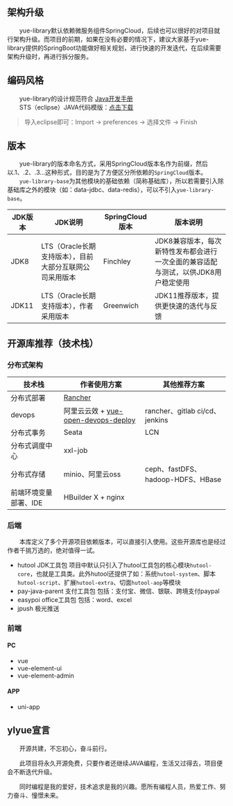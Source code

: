 ## 架构升级
　　yue-library默认依赖微服务组件SpringCloud，后续也可以很好的对项目就行架构升级。而项目的前期，如果在没有必要的情况下，建议大家基于yue-library提供的SpringBoot功能做好相关规划，进行快速的开发迭代，在后续需要架构升级时，再进行拆分服务。

## 编码风格
　　yue-library的设计规范符合 [Java开发手册](https://gitee.com/yl-yue/yue-library/raw/master/docs/_media/Java开发手册_v1.5.0_华山版.pdf)<br>
　　STS（eclipse）JAVA代码模版：[点击下载](https://gitee.com/yl-yue/yue-library/raw/master/docs/_media/STS配置.epf)
> 导入eclipse即可：Import -> preferences -> 选择文件 -> Finish <br>

## 版本
　　yue-library的版本命名方式，采用SpringCloud版本名作为前缀，然后以.1、.2、.3...这种形式，目的是为了方便区分所依赖的`SpringCloud`版本。<br>
　　`yue-library-base`为其他模块的基础依赖（简称基础库），所以若需要引入除基础库之外的模块（如：data-jdbc、data-redis），可以不引入`yue-library-base`。

|JDK版本|JDK说明												|SpringCloud版本|版本说明																			|
|--		|--														|--				|--																					|
|JDK8	|LTS（Oracle长期支持版本），目前大部分互联网公司采用版本|Finchley		|JDK8兼容版本，每次新特性发布都会进行一次全面的兼容适配与测试，以供JDK8用户稳定使用	|
|JDK11	|LTS（Oracle长期支持版本），作者采用版本				|Greenwich		|JDK11推荐版本，提供更快速的迭代与反馈												|

## 开源库推荐（技术栈）
### 分布式架构
|技术栈					|作者使用方案																								|其他推荐方案						|
|--						|--																											|--									|
|分布式部署				|[Rancher](https://blog.csdn.net/u013600314/article/details/80484102)										|									|
|devops					|阿里云云效 + [yue-open-devops-deploy](https://gitee.com/yl-yue/yue-open/tree/master/yue-open-devops-deploy)|rancher、gitlab ci/cd、jenkins		|
|分布式事务				|Seata																										|LCN								|
|分布式调度中心			|xxl-job																									|									|
|分布式存储				|minio、阿里云oss																							|ceph、fastDFS、hadoop-HDFS、HBase	|
|前端环境变量部署、IDE	|HBuilder X + nginx																							|									|

### 后端
　　本库定义了多个开源项目依赖版本，可以直接引入使用。这些开源库也是经过作者千挑万选的，绝对值得一试。
- hutool JDK工具包 项目中默认只引入了hutool工具包的核心模块`hutool-core`，也就是工具类。此外hutool还提供了如：系统`hutool-system`、脚本`hutool-script`、扩展`hutool-extra`、切面`hutool-aop`等模块
- pay-java-parent 支付工具包 包括：支付宝、微信、银联、跨境支付paypal
- easypoi office工具包 包括：word、excel
- jpush 极光推送

### 前端
#### PC
- vue
- vue-element-ui
- vue-element-admin

#### APP
- uni-app

## ylyue宣言
　　开源共建，不忘初心，奋斗前行。

　　此项目将永久开源免费，只要作者还继续JAVA编程，生活又过得去，项目便会不断迭代升级。

　　同时编程是我的爱好，技术追求是我的兴趣。愿所有编程人员，热爱工作、努力奋斗、憧憬未来。